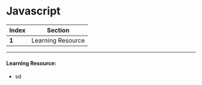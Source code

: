 # Javascript

Index | Section
---   | ---
**1** | Learning Resource

---

#### Learning Resource:
  * sd
